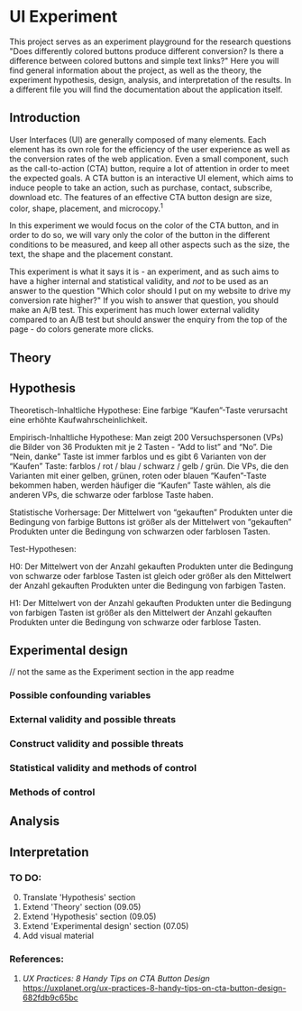 # UI Experiment
This project serves as an experiment playground for the research questions "Does differently colored buttons produce different conversion? Is there a difference between colored buttons and simple text links?" Here you will find general information about the project, as well as the theory, the experiment hypothesis, design, analysis, and interpretation of the results. In a different file you will find the documentation about the application itself.

## Introduction
User Interfaces (UI) are generally composed of many elements. Each element has its own role for the efficiency of the user experience as well as the conversion rates of the web application. Even a small component, such as the call-to-action (CTA) button, require a lot of attention in order to meet the expected goals. A CTA button is an interactive UI element, which aims to induce people to take an action, such as purchase, contact, subscribe, download etc. The features of an effective CTA button design are size, color, shape, placement, and microcopy.<sup>1</sup>

In this experiment we would focus on the color of the CTA button, and in order to do so, we will vary only the color of the button in the different conditions to be measured, and keep all other aspects such as the size, the text, the shape and the placement constant.

This experiment is what it says it is - an experiment, and as such aims to have a higher internal and statistical validity, and _not_ to be used as an answer to the question "Which color should I put on my website to drive my conversion rate higher?" If you wish to answer that question, you should make an A/B test. This experiment has much lower external validity compared to an A/B test but should answer the enquiry from the top of the page - do colors generate more clicks.

## Theory
## Hypothesis
Theoretisch-Inhaltliche Hypothese: Eine farbige “Kaufen”-Taste verursacht eine erhöhte
Kaufwahrscheinlichkeit.

Empirisch-Inhaltliche Hypothese: Man zeigt 200 Versuchspersonen (VPs) die Bilder von 36
Produkten mit je 2 Tasten - “Add to list” and “No”. Die “Nein, danke” Taste ist immer farblos und es gibt 6 Varianten von der “Kaufen” Taste: farblos / rot / blau / schwarz / gelb / grün. Die VPs, die den Varianten mit einer gelben, grünen, roten oder blauen “Kaufen”-Taste bekommen haben, werden häufiger die “Kaufen” Taste wählen, als die anderen VPs, die schwarze oder farblose Taste haben.

Statistische Vorhersage: Der Mittelwert von “gekauften” Produkten unter die Bedingung von farbige Buttons ist größer als der Mittelwert von “gekauften” Produkten unter die Bedingung von schwarzen oder farblosen Tasten.

Test-Hypothesen:

H0: Der Mittelwert von der Anzahl gekauften Produkten unter die Bedingung von schwarze oder farblose Tasten ist gleich oder größer als den Mittelwert der Anzahl gekauften Produkten unter die Bedingung von farbigen Tasten.

H1: Der Mittelwert von der Anzahl gekauften Produkten unter die Bedingung von farbigen
Tasten ist größer als den Mittelwert der Anzahl gekauften Produkten unter die Bedingung von schwarze oder farblose Tasten.

## Experimental design
// not the same as the Experiment section in the app readme

### Possible confounding variables
### External validity and possible threats
### Construct validity and possible threats
### Statistical validity and methods of control
### Methods of control

## Analysis
## Interpretation

### TO DO:
0. Translate 'Hypothesis' section
1. Extend 'Theory' section (09.05)
2. Extend 'Hypothesis' section (09.05)
3. Extend 'Experimental design' section (07.05)
4. Add visual material

### References:
1. _UX Practices: 8 Handy Tips on CTA Button Design_ https://uxplanet.org/ux-practices-8-handy-tips-on-cta-button-design-682fdb9c65bc
